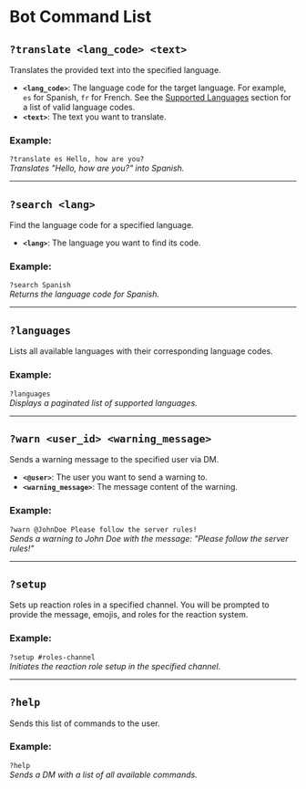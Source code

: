 # Bot Command List

## `?translate <lang_code> <text>`
Translates the provided text into the specified language.

- **`<lang_code>`**: The language code for the target language. For example, `es` for Spanish, `fr` for French. See the [Supported Languages](#supported-languages) section for a list of valid language codes.
- **`<text>`**: The text you want to translate.

### Example:
`?translate es Hello, how are you?`  
*Translates "Hello, how are you?" into Spanish.*

---

## `?search <lang>`
Find the language code for a specified language.

- **`<lang>`**: The language you want to find its code.

### Example:
`?search Spanish`  
*Returns the language code for Spanish.*

---

## `?languages`
Lists all available languages with their corresponding language codes.

### Example:
`?languages`  
*Displays a paginated list of supported languages.*

---

## `?warn <user_id> <warning_message>`
Sends a warning message to the specified user via DM.

- **`<@user>`**: The user you want to send a warning to.
- **`<warning_message>`**: The message content of the warning.

### Example:
`?warn @JohnDoe Please follow the server rules!`  
*Sends a warning to John Doe with the message: "Please follow the server rules!"*

---

## `?setup`
Sets up reaction roles in a specified channel. You will be prompted to provide the message, emojis, and roles for the reaction system.

### Example:
`?setup #roles-channel`  
*Initiates the reaction role setup in the specified channel.*

---

## `?help`
Sends this list of commands to the user.

### Example:
`?help`  
*Sends a DM with a list of all available commands.*
